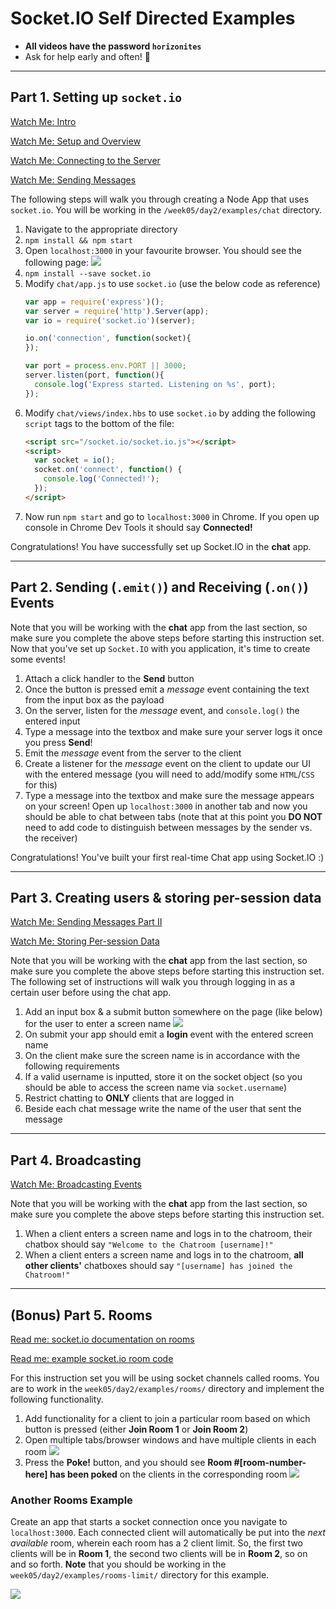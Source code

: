 # Socket.IO Self Directed Examples

- **All videos have the password `horizonites`**
- Ask for help early and often! 🙋

---

## Part 1. Setting up `socket.io`

[Watch Me: Intro](https://vimeo.com/album/4654220/video/223158984)

[Watch Me: Setup and Overview](https://vimeo.com/album/4654220/video/223159130)

[Watch Me: Connecting to the Server](https://vimeo.com/223159315)

[Watch Me: Sending Messages](https://vimeo.com/album/4654220/video/223229132)



The following steps will walk you through creating a Node App that uses `socket.io`. You will be working in the `/week05/day2/examples/chat` directory.

1. Navigate to the appropriate directory
1. `npm install && npm start`
1. Open `localhost:3000` in your favourite browser. You should see the following page:
    ![](./img/socketIO_index.png)
1. `npm install --save socket.io`
1. Modify `chat/app.js` to use `socket.io` (use the below code as reference)
    ```js
	var app = require('express')();
    var server = require('http').Server(app);
    var io = require('socket.io')(server);
    
    io.on('connection', function(socket){
    });
    
    var port = process.env.PORT || 3000;
    server.listen(port, function(){
      console.log('Express started. Listening on %s', port);
    });
    ```
1. Modify `chat/views/index.hbs` to use `socket.io` by adding the following `script` tags to the bottom of the file:
    ```html
	<script src="/socket.io/socket.io.js"></script>
	<script>
	  var socket = io();
	  socket.on('connect', function() {
	    console.log('Connected!');
      });
	</script>
	```
1. Now run `npm start` and go to `localhost:3000` in Chrome. If you open up console in Chrome Dev Tools it should say __Connected!__

Congratulations! You have successfully set up Socket.IO in the __chat__ app.

---

## Part 2. Sending (`.emit()`) and Receiving (`.on()`) Events

Note that you will be working with the __chat__ app from the last section, so make sure you complete the above steps before starting this instruction set. Now that you've set up `Socket.IO` with you application, it's time to create some events!

1. Attach a click handler to the __Send__ button
1. Once the button is pressed emit a _message_ event containing the text from the input box as the payload
1. On the server, listen for the _message_ event, and `console.log()` the entered input
1. Type a message into the textbox and make sure your server logs it once you press __Send__!
1. Emit the _message_ event from the server to the client
1. Create a listener for the _message_ event on the client to update our UI with the entered message (you will need to add/modify some `HTML`/`CSS` for this)
1. Type a message into the textbox and make sure the message appears on your screen! Open up `localhost:3000` in another tab and now you should be able to chat between tabs (note that at this point you __DO NOT__ need to add code to distinguish between messages by the sender vs. the receiver)

Congratulations! You've built your first real-time Chat app using Socket.IO :)

---

## Part 3. Creating users & storing per-session data

[Watch Me: Sending Messages Part II](https://vimeo.com/album/4654220/video/223162993)

[Watch Me: Storing Per-session Data](https://vimeo.com/album/4654220/video/223162788)

Note that you will be working with the __chat__ app from the last section, so make sure you complete the above steps before starting this instruction set. The following set of instructions will walk you through logging in as a certain user before using the chat app.

1. Add an input box & a submit button somewhere on the page (like below) for the user to enter a screen name
    ![](./img/socketIO_username.png)
1. On submit your app should emit a __login__ event with the entered screen name
1. On the client make sure the screen name is in accordance with the following requirements
1. If a valid username is inputted, store it on the socket object (so you should be able to access the screen name via `socket.username`)
1. Restrict chatting to __ONLY__ clients that are logged in
1. Beside each chat message write the name of the user that sent the message

---

## Part 4. Broadcasting

[Watch Me: Broadcasting Events](https://vimeo.com/album/4654220/video/223162842)

Note that you will be working with the __chat__ app from the last section, so make sure you complete the above steps before starting this instruction set.

1. When a client enters a screen name and logs in to the chatroom, their chatbox should say `"Welcome to the Chatroom [username]!"`
1. When a client enters a screen name and logs in to the chatroom, __all other clients'__ chatboxes should say `"[username] has joined the Chatroom!"`

---

## (Bonus) Part 5. Rooms

[Read me: socket.io documentation on rooms](https://socket.io/docs/rooms-and-namespaces/)

[Read me: example socket.io room code](https://gist.github.com/crtr0/2896891)

For this instruction set you will be using socket channels called rooms. You are to work in the `week05/day2/examples/rooms/` directory and implement the following functionality.

1. Add functionality for a client to join a particular room based on which button is pressed (either __Join Room 1__ or __Join Room 2__)
1. Open multiple tabs/browser windows and have multiple clients in each room
    ![](./img/socketIO_rooms_welcome.png)
1. Press the __Poke!__ button, and you should see __Room #[room-number-here] has been poked__ on the clients in the corresponding room
    ![](./img/socketIO_rooms_poked.png)

### Another Rooms Example

Create an app that starts a socket connection once you navigate to `localhost:3000`. Each connected client will automatically be put into the _next available_ room, wherein each room has a 2 client limit. So, the first two clients will be in __Room 1__, the second two clients will be in __Room 2__, so on and so forth. __Note__ that you should be working in the `week05/day2/examples/rooms-limit/` directory for this example.

![](./img/socketIO_rooms_limit.png)
